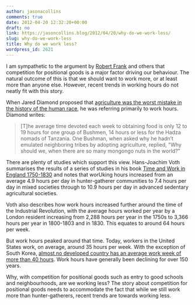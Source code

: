 ```yaml
---
author: jasonacollins
comments: true
date: 2012-04-20 12:32:20+00:00
draft: no
link: https://jasoncollins.blog/2012/04/20/why-do-we-work-less/
slug: why-do-we-work-less
title: Why do we work less?
wordpress_id: 2621
---
```


I am sympathetic to the argument by [Robert Frank](https://jasoncollins.blog/2011/10/franks-the-darwin-economy/) and others that competition for positional goods is a major factor driving our behaviour. The natural outcome of this is that we should want to work more, or at least more than anyone else. However, recent trends in working hours do not neatly fit with this story.

When Jared Diamond proposed that [agriculture was the worst mistake in the history of the human race](http://www.scribd.com/doc/2100251/Jared-Diamond-The-Worst-Mistake-in-the-History-of-the-Human-Race), he was referring primarily to work hours. Diamond writes:



<blockquote>[T]he average time devoted each week to obtaining food is only 12 to 19 hours for one group of Bushmen, 14 hours or less for the Hadza nomads of Tanzania. One Bushman, when asked why he hadn’t emulated neighboring tribes by adopting agriculture, replied, "Why should we, when there are so many mongongo nuts in the world?"</blockquote>



There are plenty of studies which support this view. Hans-Joachim Voth summarises the results of a series of studies in his book [Time and Work in England 1750-1830](http://www.amazon.com/gp/product/0199241945/ref=as_li_ss_tl?ie=UTF8&tag=evolvieconom-20&linkCode=as2&camp=1789&creative=390957&creativeASIN=0199241945) and notes that worUking hours increased from an average 4.9 hours per day in hunter-gatherer communities to 7.4 hours per day in mixed societies through to 10.9 hours per day in advanced sedentary agricultural societies.

Voth also describes how work hours increased further around the time of the Industrial Revolution, with the average hours worked per year by a London resident increasing from 2,288 hours per year in the 1750s to 3,366 hours per year in 1800-1803 and in 1830. This equates to around 64 hours per week.

But work hours peaked around that time. Today, workers in the United States work, on average, around 35 hours per week. With the exception of South Korea, [almost no developed country has an average work week of more than 40 hours](http://www.bit.ly/I4viOd). Work hours have generally been declining for over 150 years.

Why, with competition for positional goods such as entry to good schools and neighbourhoods, are we working less? The story about competition for positional goods needs to accommodate the fact that while we still work more than hunter-gatherers, recent trends are towards working less.
